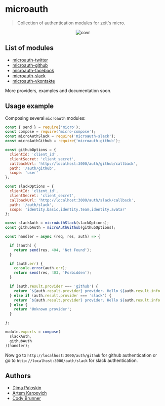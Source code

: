 # microauth
> Collection of authentication modules for zeit's micro.

<p align="center">
  <img src="https://github.com/microauth/microauth/blob/397dcd6f03d1620408a9607c552113208e1bee3c/media/logo.png" alt="covr" />
</p>

## List of modules

 - [microauth-twitter](https://github.com/microauth/microauth-twitter)
 - [microauth-github](https://github.com/microauth/microauth-github)
 - [microauth-facebook](https://github.com/microauth/microauth-facebook)
 - [microauth-slack](https://github.com/microauth/microauth-slack)
 - [microauth-vkontakte](https://github.com/microauth/microauth-vkontakte)
 
 More providers, examples and documentation soon.

## Usage example

Composing several `microauth` modules:

```js
const { send } = require('micro');
const compose = require('micro-compose');
const microAuthSlack = require('microauth-slack');
const microAuthGithub = require('microauth-github');

const githubOptions = {
  clientId: 'client_id',
  clientSecret: 'client_secret',
  callbackUrl: 'http://localhost:3000/auth/github/callback',
  path: '/auth/github',
  scope: 'user'
};

const slackOptions = {
  clientId: 'client_id',
  clientSecret: 'client_secret',
  callbackUrl: 'http://localhost:3000/auth/slack/callback',
  path: '/auth/slack',
  scope: 'identity.basic,identity.team,identity.avatar'
};

const slackAuth = microAuthSlack(slackOptions);
const githubAuth = microAuthGithub(githubOptions);

const handler = async (req, res, auth) => {

  if (!auth) {
    return send(res, 404, 'Not Found');
  }

  if (auth.err) {
    console.error(auth.err);
    return send(res, 403, 'Forbidden');
  }

  if (auth.result.provider === 'github') {
    return `${auth.result.provider} provider. Hello ${auth.result.info.login}`;
  } else if (auth.result.provider === 'slack') {
    return `${auth.result.provider} provider. Hello ${auth.result.info.user.name}`;
  } else {
    return 'Unknown provider';
  }

};

module.exports = compose(
  slackAuth,
  githubAuth
)(handler);

```

Now go to `http://localhost:3000/auth/github` for github authentication or go to `http://localhost:3000/auth/slack` for slack authentication.

## Authors
- [Dima Paloskin](https://github.com/dimapaloskin)
- [Artem Karpovich](https://github.com/artemkarpovich)
- [Cody Brunner](https://github.com/rockchalkwushock)
